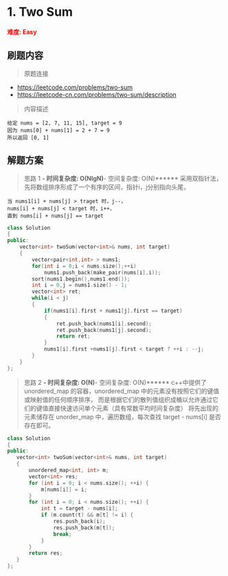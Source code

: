 # 1. Two Sum
 **<font color=red>难度: Easy</font>**
 ## 刷题内容
 > 原题连接
 * https://leetcode.com/problems/two-sum
* https://leetcode-cn.com/problems/two-sum/description
 > 内容描述
 ```
给定 nums = [2, 7, 11, 15], target = 9
 因为 nums[0] + nums[1] = 2 + 7 = 9
所以返回 [0, 1]
```
 ## 解题方案
 > 思路 1
******- 时间复杂度: O(NlgN)******- 空间复杂度: O(N)******
 采用双指针法，先将数组排序形成了一个有序的区间，指针i，j分别指向头尾，
```
当 nums1[i] + nums[j] > traget 时，j--，
nums[i] + nums[j] < target 时，i++，
直到 nums[i] + nums[j] == target
```
```cpp
class Solution 
{
public:
    vector<int> twoSum(vector<int>& nums, int target)
    {
        vector<pair<int,int> > nums1;
        for(int i = 0;i < nums.size();++i)
            nums1.push_back(make_pair(nums[i],i));
        sort(nums1.begin(),nums1.end());
        int i = 0,j = nums1.size() - 1;
        vector<int> ret;
        while(i < j)
        {
            if(nums1[i].first + nums1[j].first == target)
            {
                ret.push_back(nums1[i].second);
                ret.push_back(nums1[j].second);
                return ret;
            }
            nums1[i].first +nums1[j].first < target ? ++i : --j;
        }
    }
};
```
> 思路 2
******- 时间复杂度: O(N)******- 空间复杂度: O(N)******
 c++中提供了 unordered_map 的容器，unordered_map 中的元素没有按照它们的键值或映射值的任何顺序排序，
而是根据它们的散列值组织成桶以允许通过它们的键值直接快速访问单个元素（具有常数平均时间复杂度）
将先出现的元素储存在 unorder_map 中，遍历数组，每次查找 target - nums[i] 是否存在即可。
 ```cpp
class Solution 
{
public:
    vector<int> twoSum(vector<int>& nums, int target)
    {
        unordered_map<int, int> m;
        vector<int> res;
        for (int i = 0; i < nums.size(); ++i) {
            m[nums[i]] = i;
        }
        for (int i = 0; i < nums.size(); ++i) {
            int t = target - nums[i];
            if (m.count(t) && m[t] != i) {
                res.push_back(i);
                res.push_back(m[t]);
                break;
            }
        }
        return res;
    }
};
```
